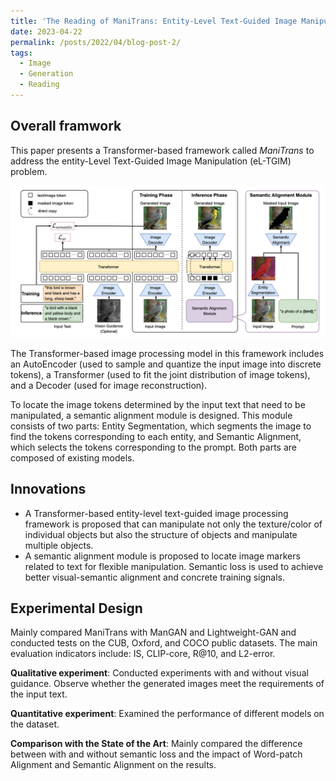 ```yaml
---
title: 'The Reading of ManiTrans: Entity-Level Text-Guided Image Manipulation via Token-wise Semantic Alignment and Generation '
date: 2023-04-22
permalink: /posts/2022/04/blog-post-2/
tags:
  - Image
  - Generation
  - Reading
---
```


## Overall framwork
This paper presents a Transformer-based framework called *ManiTrans* to address the entity-Level Text-Guided Image Manipulation (eL-TGIM) problem.

![Overall framwork](\images\post2\pic0.png)

The Transformer-based image processing model in this framework includes an AutoEncoder (used to sample and quantize the input image into discrete tokens), a Transformer (used to fit the joint distribution of image tokens), and a Decoder (used for image reconstruction).

To locate the image tokens determined by the input text that need to be manipulated, a semantic alignment module is designed. This module consists of two parts: Entity Segmentation, which segments the image to find the tokens corresponding to each entity, and Semantic Alignment, which selects the tokens corresponding to the prompt. Both parts are composed of existing models.

## Innovations
* A Transformer-based entity-level text-guided image processing framework is proposed that can manipulate not only the texture/color of individual objects but also the structure of objects and manipulate multiple objects.
* A semantic alignment module is proposed to locate image markers related to text for flexible manipulation. Semantic loss is used to achieve better visual-semantic alignment and concrete training signals.

## Experimental Design
Mainly compared ManiTrans with ManGAN and Lightweight-GAN and conducted tests on the CUB, Oxford, and COCO public datasets. The main evaluation indicators include: IS, CLIP-core, R@10, and L2-error.

**Qualitative experiment**: Conducted experiments with and without visual guidance. Observe whether the generated images meet the requirements of the input text.

**Quantitative experiment**: Examined the performance of different models on the dataset.

**Comparison with the State of the Art**: Mainly compared the difference between with and without semantic loss and the impact of Word-patch Alignment and Semantic Alignment on the results.